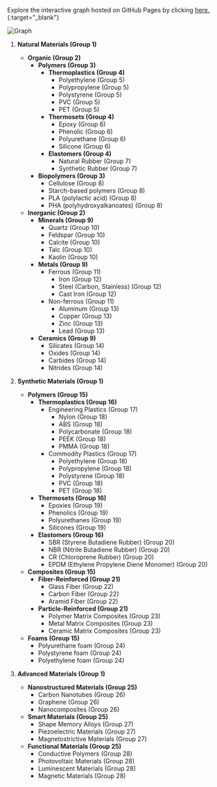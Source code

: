 Explore the interactive graph hosted on GitHub Pages by clicking [here.](https://cbgithub7.github.io/Material-Classification-Network-Graph/github_pages/index.html){:target="_blank"}

![Graph](https://cbgithub7.github.io/Material-Classification-Network-Graph/graph.png)

1. **Natural Materials (Group 1)**
   - **Organic (Group 2)**
     - **Polymers (Group 3)**
       - **Thermoplastics (Group 4)**
         - Polyethylene (Group 5)
         - Polypropylene (Group 5)
         - Polystyrene (Group 5)
         - PVC (Group 5)
         - PET (Group 5)
       - **Thermosets (Group 4)**
         - Epoxy (Group 6)
         - Phenolic (Group 6)
         - Polyurethane (Group 6)
         - Silicone (Group 6)
       - **Elastomers (Group 4)**
         - Natural Rubber (Group 7)
         - Synthetic Rubber (Group 7)
     - **Biopolymers (Group 3)**
       - Cellulose (Group 8)
       - Starch-based polymers (Group 8)
       - PLA (polylactic acid) (Group 8)
       - PHA (polyhydroxyalkanoates) (Group 8)
   - **Inorganic (Group 2)**
     - **Minerals (Group 9)**
       - Quartz (Group 10)
       - Feldspar (Group 10)
       - Calcite (Group 10)
       - Talc (Group 10)
       - Kaolin (Group 10)
     - **Metals (Group 9)**
       - Ferrous (Group 11)
         - Iron (Group 12)
         - Steel (Carbon, Stainless) (Group 12)
         - Cast Iron (Group 12)
       - Non-ferrous (Group 11)
         - Aluminum (Group 13)
         - Copper (Group 13)
         - Zinc (Group 13)
         - Lead (Group 13)
     - **Ceramics (Group 9)**
       - Silicates (Group 14)
       - Oxides (Group 14)
       - Carbides (Group 14)
       - Nitrides (Group 14)

2. **Synthetic Materials (Group 1)**
   - **Polymers (Group 15)**
     - **Thermoplastics (Group 16)**
       - Engineering Plastics (Group 17)
         - Nylon (Group 18)
         - ABS (Group 18)
         - Polycarbonate (Group 18)
         - PEEK (Group 18)
         - PMMA (Group 18)
       - Commodity Plastics (Group 17)
         - Polyethylene (Group 18)
         - Polypropylene (Group 18)
         - Polystyrene (Group 18)
         - PVC (Group 18)
         - PET (Group 18)
     - **Thermosets (Group 16)**
       - Epoxies (Group 19)
       - Phenolics (Group 19)
       - Polyurethanes (Group 19)
       - Silicones (Group 19)
     - **Elastomers (Group 16)**
       - SBR (Styrene Butadiene Rubber) (Group 20)
       - NBR (Nitrile Butadiene Rubber) (Group 20)
       - CR (Chloroprene Rubber) (Group 20)
       - EPDM (Ethylene Propylene Diene Monomer) (Group 20)
   - **Composites (Group 15)**
     - **Fiber-Reinforced (Group 21)**
       - Glass Fiber (Group 22)
       - Carbon Fiber (Group 22)
       - Aramid Fiber (Group 22)
     - **Particle-Reinforced (Group 21)**
       - Polymer Matrix Composites (Group 23)
       - Metal Matrix Composites (Group 23)
       - Ceramic Matrix Composites (Group 23)
   - **Foams (Group 15)**
     - Polyurethane foam (Group 24)
     - Polystyrene foam (Group 24)
     - Polyethylene foam (Group 24)

3. **Advanced Materials (Group 1)**
   - **Nanostructured Materials (Group 25)**
     - Carbon Nanotubes (Group 26)
     - Graphene (Group 26)
     - Nanocomposites (Group 26)
   - **Smart Materials (Group 25)**
     - Shape Memory Alloys (Group 27)
     - Piezoelectric Materials (Group 27)
     - Magnetostrictive Materials (Group 27)
   - **Functional Materials (Group 25)**
     - Conductive Polymers (Group 28)
     - Photovoltaic Materials (Group 28)
     - Luminescent Materials (Group 28)
     - Magnetic Materials (Group 28)

